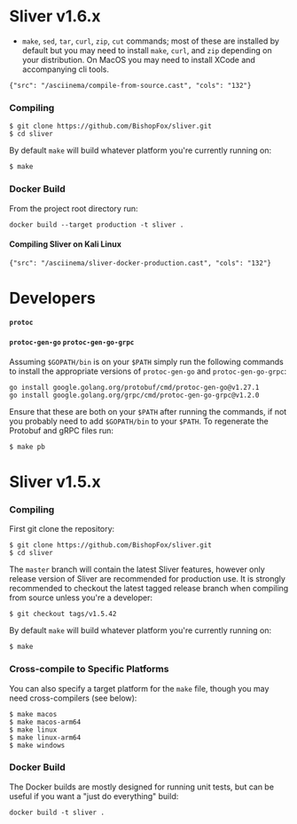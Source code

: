 # Sliver v1.6.x
- `make`, `sed`, `tar`, `curl`, `zip`, `cut` commands; most of these are installed by default but you may need to install `make`, `curl`, and `zip` depending on your distribution. On MacOS you may need to install XCode and accompanying cli tools.
```asciinema
{"src": "/asciinema/compile-from-source.cast", "cols": "132"}
```

### Compiling

```
$ git clone https://github.com/BishopFox/sliver.git
$ cd sliver
```

By default `make` will build whatever platform you're currently running on:
```
$ make
```

### Docker Build
From the project root directory run:
```
docker build --target production -t sliver .
```

#### Compiling Sliver on Kali Linux

```asciinema
{"src": "/asciinema/sliver-docker-production.cast", "cols": "132"}
```

# Developers
#### `protoc`
#### `protoc-gen-go` `protoc-gen-go-grpc`
Assuming `$GOPATH/bin` is on your `$PATH` simply run the following commands to install the appropriate versions of `protoc-gen-go` and `protoc-gen-go-grpc`:
```
go install google.golang.org/protobuf/cmd/protoc-gen-go@v1.27.1
go install google.golang.org/grpc/cmd/protoc-gen-go-grpc@v1.2.0
```

Ensure that these are both on your `$PATH` after running the commands, if not you probably need to add `$GOPATH/bin` to your `$PATH`. To regenerate the Protobuf and gRPC files run:
```
$ make pb
```

# Sliver v1.5.x
### Compiling
First git clone the repository:
```
$ git clone https://github.com/BishopFox/sliver.git
$ cd sliver
```

The `master` branch will contain the latest Sliver features, however only release version of Sliver are recommended for production use. It is strongly recommended to checkout the latest tagged release branch when compiling from source unless you're a developer:
```
$ git checkout tags/v1.5.42
```

By default `make` will build whatever platform you're currently running on:
```
$ make
```

### Cross-compile to Specific Platforms
You can also specify a target platform for the `make` file, though you may need cross-compilers (see below):
```
$ make macos
$ make macos-arm64
$ make linux
$ make linux-arm64
$ make windows
```

### Docker Build
The Docker builds are mostly designed for running unit tests, but can be useful if you want a "just do everything" build:
```
docker build -t sliver .
```

